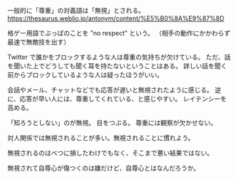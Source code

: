 一般的に「尊重」の対義語は「無視」とされる。
https://thesaurus.weblio.jp/antonym/content/%E5%B0%8A%E9%87%8D

格ゲー用語でぶっぱのことを "no respect" という。
（相手の動作にかかわらず最速で無敵技を出す）

Twitter で誰かをブロックするような人は尊重の気持ちが欠けている。
ただ、話を聞いた上でどうしても聞く耳を持たないということはある。
詳しい話を聞く前からブロックしているような人は疑ったほうがいい。

会話やメール、チャットなどでも応答が遅いと無視されたように感じる。
逆に、応答が早い人には、尊重してくれている、と感じやすい。
レイテンシーを高める。

「知ろうとしない」のが無視。
目をつぶる。
尊重には観察が欠かせない。

対人関係では無視されることが多い。無視されることに慣れよう。

無視されるのはべつに損したわけでもなく、そこまで悪い結果ではない。

無視されて自尊心が傷つくのは嫌だけど、自尊心とはなんだろうか。
